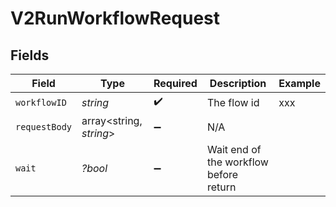 # V2RunWorkflowRequest


## Fields

| Field                                  | Type                                   | Required                               | Description                            | Example                                |
| -------------------------------------- | -------------------------------------- | -------------------------------------- | -------------------------------------- | -------------------------------------- |
| `workflowID`                           | *string*                               | :heavy_check_mark:                     | The flow id                            | xxx                                    |
| `requestBody`                          | array<string, *string*>                | :heavy_minus_sign:                     | N/A                                    |                                        |
| `wait`                                 | *?bool*                                | :heavy_minus_sign:                     | Wait end of the workflow before return |                                        |